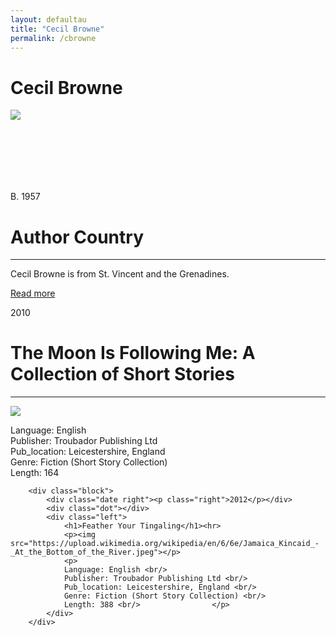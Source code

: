 ```yaml
---
layout: defaultau
title: "Cecil Browne"
permalink: /cbrowne
---
```

<!-- partial:index.partial.html -->
<div class="content">
    <h1>Cecil Browne</h1>
    <div class="quote">
        <div><img src="https://pbs.twimg.com/profile_images/1518234079723986945/t5vDjN66_400x400.jpg" class="logo"></div>
    </div>
    <div class="timeline">
        <div style="padding-bottom:100px;"></div>
        <div class="block">
            <div class="date right"><p class="right"> B. 1957 </p></div>
            <div class="dot"></div>
            <div class="left first">
                <h1>Author Country</h1><hr>
            <p>Cecil Browne is from St. Vincent and the Grenadines.</p>
                <a href="#" target="_blank">Read more</a>
            </div>
        </div>
        <div class="block">
            <div class="date left"><p class="left">2010</p></div>
            <div class="dot"></div>
            <div class="right">
                <h1>The Moon Is Following Me: A Collection of Short Stories</h1><hr>
                <p><img src="https://i.gr-assets.com/images/S/compressed.photo.goodreads.com/books/1564595729l/8840431.jpg"></p>
                <p>
                Language: English <br/> 	
                Publisher: Troubador Publishing Ltd <br/>
                Pub_location: Leicestershire, England <br/>
                Genre: Fiction (Short Story Collection) <br/>
                Length: 164 <br/>                </p>
            </div>
        </div>

        <div class="block">
            <div class="date right"><p class="right">2012</p></div>
            <div class="dot"></div>
            <div class="left">
                <h1>Feather Your Tingaling</h1><hr>
                <p><img src="https://upload.wikimedia.org/wikipedia/en/6/6e/Jamaica_Kincaid_-_At_the_Bottom_of_the_River.jpeg"></p>
                <p>
                Language: English <br/> 	
                Publisher: Troubador Publishing Ltd <br/>
                Pub_location: Leicestershire, England <br/>
                Genre: Fiction (Short Story Collection) <br/>
                Length: 388 <br/>                </p>
            </div>
        </div>
<!-- partial -->
  <script src='https://cdnjs.cloudflare.com/ajax/libs/jquery/3.1.1/jquery.min.js'></script><script  src="assets/js/authorscript.js"></script>
